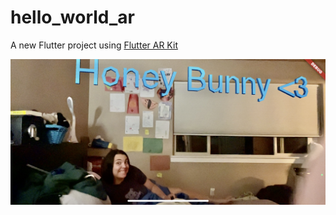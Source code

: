 # hello_world_ar

A new Flutter project using [Flutter AR Kit](https://pub.dev/packages/arkit_plugin)

![A test image](hello_world_ar.png)
